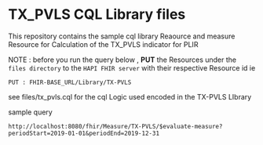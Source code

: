 # TX_PVLS CQL Library files

This repository contains the sample cql library Reaource and measure Resource for Calculation of the TX_PVLS indicator for PLIR

NOTE : before you run the query below ,  **PUT** the Resources under the `files directory` to the `HAPI FHIR server` with their respective Resource id ie 

    PUT : FHIR-BASE_URL/Library/TX-PVLS 

see files/tx_pvls.cql for the cql Logic used encoded in the TX-PVLS LIbrary

sample query

    http://localhost:8080/fhir/Measure/TX-PVLS/$evaluate-measure?periodStart=2019-01-01&periodEnd=2019-12-31
